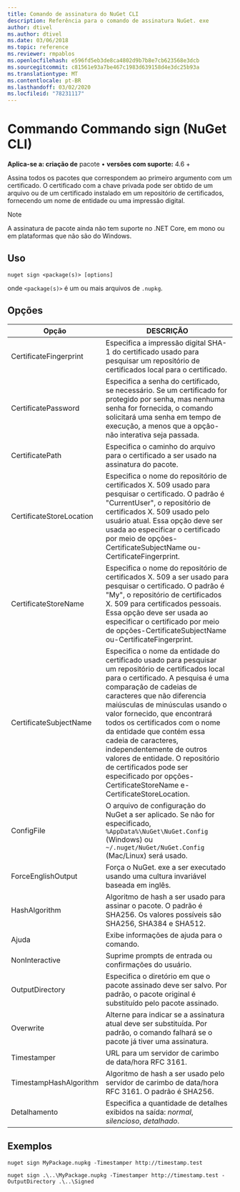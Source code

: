 ```yaml
---
title: Comando de assinatura do NuGet CLI
description: Referência para o comando de assinatura NuGet. exe
author: dtivel
ms.author: dtivel
ms.date: 03/06/2018
ms.topic: reference
ms.reviewer: rmpablos
ms.openlocfilehash: e596fd5eb3de8ca4802d9b7b8e7cb623568e3dcb
ms.sourcegitcommit: c81561e93a7be467c1983d639158d4e3dc25b93a
ms.translationtype: MT
ms.contentlocale: pt-BR
ms.lasthandoff: 03/02/2020
ms.locfileid: "78231117"
---
```

# <a name="sign-command-nuget-cli"></a>Commando Commando sign (NuGet CLI)

**Aplica-se a: criação de** pacote &bullet; **versões com suporte:** 4.6 +

Assina todos os pacotes que correspondem ao primeiro argumento com um certificado. O certificado com a chave privada pode ser obtido de um arquivo ou de um certificado instalado em um repositório de certificados, fornecendo um nome de entidade ou uma impressão digital.

> [!Note]
> A assinatura de pacote ainda não tem suporte no .NET Core, em mono ou em plataformas que não são do Windows.

## <a name="usage"></a>Uso

```cli
nuget sign <package(s)> [options]
```

onde `<package(s)>` é um ou mais arquivos de `.nupkg`.

## <a name="options"></a>Opções

| Opção | DESCRIÇÃO |
| --- | --- |
| CertificateFingerprint | Especifica a impressão digital SHA-1 do certificado usado para pesquisar um repositório de certificados local para o certificado. |
| CertificatePassword | Especifica a senha do certificado, se necessário. Se um certificado for protegido por senha, mas nenhuma senha for fornecida, o comando solicitará uma senha em tempo de execução, a menos que a opção-não interativa seja passada. |
| CertificatePath | Especifica o caminho do arquivo para o certificado a ser usado na assinatura do pacote. |
| CertificateStoreLocation | Especifica o nome do repositório de certificados X. 509 usado para pesquisar o certificado. O padrão é "CurrentUser", o repositório de certificados X. 509 usado pelo usuário atual. Essa opção deve ser usada ao especificar o certificado por meio de opções-CertificateSubjectName ou-CertificateFingerprint. |
| CertificateStoreName | Especifica o nome do repositório de certificados X. 509 a ser usado para pesquisar o certificado. O padrão é "My", o repositório de certificados X. 509 para certificados pessoais. Essa opção deve ser usada ao especificar o certificado por meio de opções-CertificateSubjectName ou-CertificateFingerprint. |
| CertificateSubjectName | Especifica o nome da entidade do certificado usado para pesquisar um repositório de certificados local para o certificado.  A pesquisa é uma comparação de cadeias de caracteres que não diferencia maiúsculas de minúsculas usando o valor fornecido, que encontrará todos os certificados com o nome da entidade que contém essa cadeia de caracteres, independentemente de outros valores de entidade.  O repositório de certificados pode ser especificado por opções-CertificateStoreName e-CertificateStoreLocation. |
| ConfigFile | O arquivo de configuração do NuGet a ser aplicado. Se não for especificado, `%AppData%\NuGet\NuGet.Config` (Windows) ou `~/.nuget/NuGet/NuGet.Config` (Mac/Linux) será usado.|
| ForceEnglishOutput | Força o NuGet. exe a ser executado usando uma cultura invariável baseada em inglês. |
| HashAlgorithm | Algoritmo de hash a ser usado para assinar o pacote. O padrão é SHA256. Os valores possíveis são SHA256, SHA384 e SHA512. |
| Ajuda | Exibe informações de ajuda para o comando. |
| NonInteractive | Suprime prompts de entrada ou confirmações do usuário. |
| OutputDirectory | Especifica o diretório em que o pacote assinado deve ser salvo. Por padrão, o pacote original é substituído pelo pacote assinado. |
| Overwrite | Alterne para indicar se a assinatura atual deve ser substituída. Por padrão, o comando falhará se o pacote já tiver uma assinatura. |
| Timestamper | URL para um servidor de carimbo de data/hora RFC 3161. |
| TimestampHashAlgorithm | Algoritmo de hash a ser usado pelo servidor de carimbo de data/hora RFC 3161. O padrão é SHA256. |
| Detalhamento | Especifica a quantidade de detalhes exibidos na saída: *normal*, *silencioso*, *detalhado*. |

## <a name="examples"></a>Exemplos

```cli
nuget sign MyPackage.nupkg -Timestamper http://timestamp.test

nuget sign .\..\MyPackage.nupkg -Timestamper http://timestamp.test -OutputDirectory .\..\Signed
```
